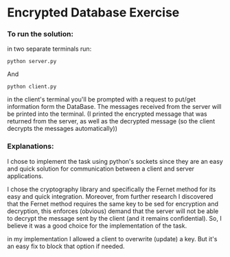 # Encrypted Database Exercise

### To run the solution:
in two separate terminals run:
    
    python server.py
And

    python client.py

in the client's terminal you'll be prompted with a request to put/get information form the DataBase. The messages 
received from the server will be printed into the terminal.
(I printed the encrypted message that was returned from the server, as well as the decrypted message (so the client decrypts the messages automatically))


### Explanations:

I chose to implement the task using python's sockets since they are an easy and quick solution for communication between
a client and server applications.

I chose the cryptography library and specifically the Fernet method for its easy and quick integration.
Moreover, from further research I discovered that the Fernet method requires the same key to be sed for encryption and decryption,
this enforces (obvious) demand that the server will not be able to decrypt the message sent by the client (and it remains confidential).
So, I believe it was a good choice for the implementation of the task.

in my implementation I allowed a client to overwrite (update) a key. But it's an easy fix to block that option if needed.

